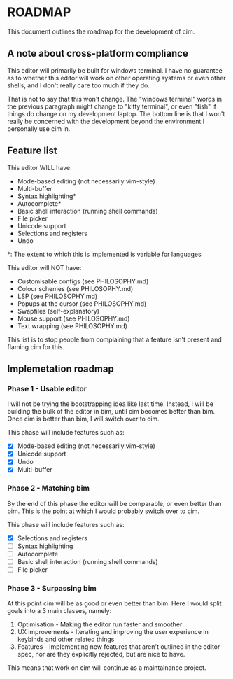 # ROADMAP

This document outlines the roadmap for the development of cim.

## A note about cross-platform compliance

This editor will primarily be built for windows terminal. I have no guarantee as
to whether this editor will work on other operating systems or even other
shells, and I don't really care too much if they do.

That is not to say that this won't change. The "windows terminal" words in the
previous paragraph might change to "kitty terminal", or even "fish" if things do
change on my development laptop. The bottom line is that I won't really be
concerned with the development beyond the environment I personally use cim in.

## Feature list

This editor WILL have:

- Mode-based editing (not necessarily vim-style)
- Multi-buffer
- Syntax highlighting*
- Autocomplete*
- Basic shell interaction (running shell commands)
- File picker
- Unicode support
- Selections and registers
- Undo

*: The extent to which this is implemented is variable for languages

This editor will NOT have:

- Customisable configs (see PHILOSOPHY.md)
- Colour schemes (see PHILOSOPHY.md)
- LSP (see PHILOSOPHY.md)
- Popups at the cursor (see PHILOSOPHY.md)
- Swapfiles (self-explanatory)
- Mouse support (see PHILOSOPHY.md)
- Text wrapping (see PHILOSOPHY.md)

This list is to stop people from complaining that a feature isn't present and
flaming cim for this.

## Implemetation roadmap

### Phase 1 - Usable editor

I will not be trying the bootstrapping idea like last time. Instead, I will be
building the bulk of the editor in bim, until cim becomes better than bim. Once
cim is better than bim, I will switch over to cim.

This phase will include features such as:

- [X] Mode-based editing (not necessarily vim-style)
- [X] Unicode support
- [X] Undo
- [X] Multi-buffer

### Phase 2 - Matching bim

By the end of this phase the editor will be comparable, or even better than bim.
This is the point at which I would probably switch over to cim.

This phase will include features such as:

- [X] Selections and registers
- [ ] Syntax highlighting
- [ ] Autocomplete
- [ ] Basic shell interaction (running shell commands)
- [ ] File picker

### Phase 3 - Surpassing bim

At this point cim will be as good or even better than bim. Here I would split
goals into a 3 main classes, namely:

1. Optimisation - Making the editor run faster and smoother
2. UX improvements - Iterating and improving the user experience in keybinds and
other related things
3. Features - Implementing new features that aren't outlined in the editor spec,
nor are they explicitly rejected, but are nice to have.

This means that work on cim will continue as a maintainance project.
